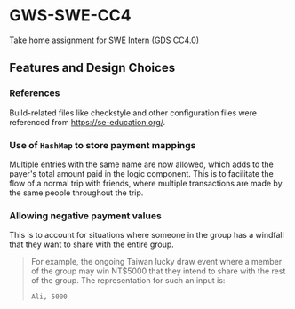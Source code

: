 # GWS-SWE-CC4
Take home assignment for SWE Intern (GDS CC4.0)

## Features and Design Choices
### References
Build-related files like checkstyle and other configuration files were referenced from https://se-education.org/. 
### Use of `HashMap` to store payment mappings
Multiple entries with the same name are now allowed, which adds to the payer's total amount paid in the logic component.
This is to facilitate the flow of a normal trip with friends, where multiple transactions are made by the same people throughout the trip. 
### Allowing negative payment values
This is to account for situations where someone in the group has a windfall that they want to share with the entire group. 
>For example, the ongoing Taiwan lucky draw event where a member of the group may win NT$5000 that they intend to share with the rest of the group.
> The representation for such an input is:
> 
> ```Ali,-5000```

